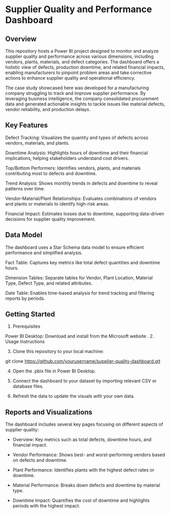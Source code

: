 # Supplier Quality and Performance Dashboard
## Overview

This repository hosts a Power BI project designed to monitor and analyze supplier quality and performance across various dimensions, including vendors, plants, materials, and defect categories. The dashboard offers a holistic view of defects, production downtime, and related financial impacts, enabling manufacturers to pinpoint problem areas and take corrective actions to enhance supplier quality and operational efficiency.

The case study showcased here was developed for a manufacturing company struggling to track and improve supplier performance. By leveraging business intelligence, the company consolidated procurement data and generated actionable insights to tackle issues like material defects, vendor reliability, and production delays.

## Key Features

Defect Tracking: Visualizes the quantity and types of defects across vendors, materials, and plants.

Downtime Analysis: Highlights hours of downtime and their financial implications, helping stakeholders understand cost drivers.

Top/Bottom Performers: Identifies vendors, plants, and materials contributing most to defects and downtime.

Trend Analysis: Shows monthly trends in defects and downtime to reveal patterns over time.

Vendor-Material/Plant Relationships: Evaluates combinations of vendors and plants or materials to identify high-risk areas.

Financial Impact: Estimates losses due to downtime, supporting data-driven decisions for supplier quality improvement.

## Data Model

The dashboard uses a Star Schema data model to ensure efficient performance and simplified analysis.

Fact Table: Captures key metrics like total defect quantities and downtime hours.

Dimension Tables: Separate tables for Vendor, Plant Location, Material Type, Defect Type, and related attributes.

Date Table: Enables time-based analysis for trend tracking and filtering reports by periods.

## Getting Started
1. Prerequisites

Power BI Desktop: Download and install from the Microsoft website
.
2. Usage Instructions

3. Clone this repository to your local machine:

git clone https://github.com/yourusername/supplier-quality-dashboard.git

4. Open the .pbix file in Power BI Desktop.

5. Connect the dashboard to your dataset by importing relevant CSV or database files.

6. Refresh the data to update the visuals with your own data.

## Reports and Visualizations

The dashboard includes several key pages focusing on different aspects of supplier quality:

- Overview: Key metrics such as total defects, downtime hours, and financial impact.

- Vendor Performance: Shows best- and worst-performing vendors based on defects and downtime.

- Plant Performance: Identifies plants with the highest defect rates or downtime.

- Material Performance: Breaks down defects and downtime by material type.

- Downtime Impact: Quantifies the cost of downtime and highlights periods with the highest impact.
